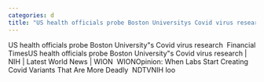 ```yaml
---
categories: d
title: "US health officials probe Boston Universitys Covid virus research  Financial Times"
---
```

US health officials probe Boston University"s Covid virus research&nbsp;&nbsp;Financial TimesUS health officials probe Boston University"s Covid virus research | NIH | Latest World News | WION&nbsp;&nbsp;WIONOpinion: When Labs Start Creating Covid Variants That Are More Deadly&nbsp;&nbsp;NDTVNIH loo